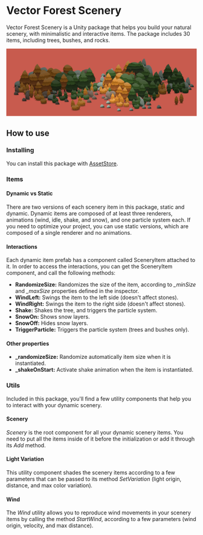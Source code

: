 # Vector Forest Scenery
Vector Forest Scenery is a Unity package that helps you build your natural scenery, with minimalistic and interactive items. The package includes 30 items, including trees, bushes, and rocks.

![image](./Media/sum-forest.png)

## How to use

### Installing
You can install this package with [AssetStore](https://assetstore.unity.com/packages/2d/environments/vector-forest-scenery-209180).

### Items

#### Dynamic vs Static
There are two versions of each scenery item in this package, static and dynamic. Dynamic items are composed of at least three renderers, animations (wind, idle, shake, and snow), and one particle system each. If you need to optimize your project, you can use static versions, which are composed of a single renderer and no animations.


#### Interactions
Each dynamic item prefab has a component called SceneryItem attached to it. In order to access the interactions, you can get the SceneryItem component, and call the following methods:

*   **RandomizeSize:** Randomizes the size of the item, according to _\_minSize_ and _\_maxSize_ properties defined in the inspector.
*   **WindLeft:** Swings the item to the left side (doesn't affect stones).
*   **WindRight:** Swings the item to the right side (doesn't affect stones).
*   **Shake:** Shakes the tree, and triggers the particle system.
*   **SnowOn:** Shows snow layers.
*   **SnowOff:** Hides snow layers.
*   **TriggerParticle:** Triggers the particle system (trees and bushes only).

  

#### Other properties
*   **\_randomizeSize:** Randomize automatically item size when it is instantiated.
*   **\_shakeOnStart:** Activate shake animation when the item is instantiated.

### Utils
Included in this package, you'll find a few utility components that help you to interact with your dynamic scenery.


#### Scenery
_Scenery_ is the root component for all your dynamic scenery items. You need to put all the items inside of it before the initialization or add it through its _Add_ method.  

#### Light Variation

This utility component shades the scenery items according to a few parameters that can be passed to its method _SetVariation_ (light origin, distance, and max color variation)_._

#### Wind

The _Wind_ utility allows you to reproduce wind movements in your scenery items by calling the method _StartWind_, according to a few parameters (wind origin, velocity, and max distance).
